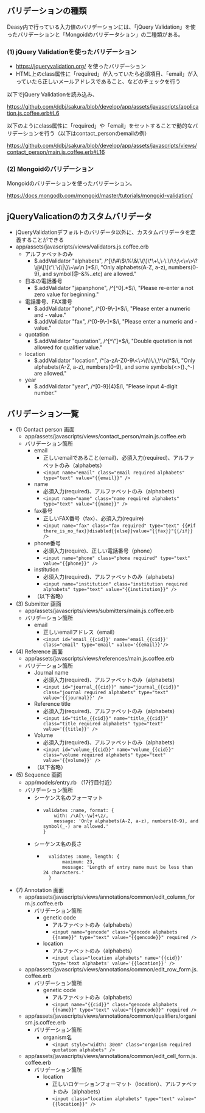 ## バリデーションの種類

Deasy内で行っている入力値のバリデーションには、「jQuery Validation」を使ったバリデーションと「Mongoidのバリデータション」の二種類がある。

### (1) jQuery Validationを使ったバリデーション

* https://jqueryvalidation.org/ を使ったバリデーション
* HTML上のclass属性に「required」が入っていたら必須項目、「email」が入っていたら正しいメールアドレスであること、などのチェックを行う

以下でjQuery Validationを読み込み、

https://github.com/ddbj/sakura/blob/develop/app/assets/javascripts/application.js.coffee.erb#L6

以下のようにclass属性に「required」や「email」をセットすることで動的なバリデーションを行う（以下はcontact_personのemailの例）

https://github.com/ddbj/sakura/blob/develop/app/assets/javascripts/views/contact_person/main.js.coffee.erb#L16

### (2) Mongoidのバリデーション

Mongoidのバリデーションを使ったバリデーション。

https://docs.mongodb.com/mongoid/master/tutorials/mongoid-validation/

## jQueryValicationのカスタムバリデータ

* jQueryValidationデフォルトのバリデータ以外に、カスタムバリデータを定義することができる
* app/assets/javascripts/views/validators.js.coffee.erb
    * アルファベットのみ
        * $.addValidator "alphabets", /^[\!\#\$\%\&\'\(\)\*\+\,\-\.\/\:\;\<\=\>\?\@\[\]\^\`\{\|\}\~\w\n ]*$/i, "Only alphabets(A-Z, a-z), numbers(0-9), and symbol(@-&%..etc) are allowed."
    * 日本の電話番号
        * $.addValidator "japanphone", /^[^0].*$/i, "Please re-enter a not zero value for beginning."
    * 電話番号、FAX番号
        * $.addValidator "phone", /^[0-9\-]*$/i, "Please enter a numeric and - value."
        * $.addValidator "fax", /^[0-9\-]*$/i, "Please enter a numeric and - value."
    * quotation
        * $.addValidator "quotation", /^[^\"]*$/i, "Double quotation is not allowed for qualifier value."
    * location
        * $.addValidator "location", /^[a-zA-Z0-9\<\>\(\)\.\,\^\n]*$/i, "Only alphabets(A-Z, a-z), numbers(0-9), and some symbols(<>().,^-) are allowed."
    * year
        * $.addValidator "year", /^[0-9]{4}$/i, "Please input 4-digit number."

## バリデーション一覧

* (1) Contact person 画面
    * app/assets/javascripts/views/contact_person/main.js.coffee.erb
    * バリデーション箇所
        * email
            * 正しいemailであること(email)、必須入力(required)、アルファベットのみ（alphabets）
            * `<input name="email" class="email required alphabets" type="text" value="{{email}}" />`
        * name
            * 必須入力(required)、アルファベットのみ（alphabets）
            * `<input name="name" class="name required alphabets" type="text" value="{{name}}" />`
        * fax番号
            * 正しいFAX番号（fax）、必須入力(require)
            * `<input name="fax" class="fax required" type="text" {{#if there_is_no_fax}}disabled{{else}}value="{{fax}}"{{/if}} />`
        * phone番号
            * 必須入力(require)、正しい電話番号（phone）
            * `<input name="phone" class="phone required" type="text" value="{{phone}}" />`
        * institution
            * 必須入力(required)、アルファベットのみ（alphabets）
            * `<input name="institution" class="institution required alphabets" type="text" value="{{institution}}" />`
        * （以下省略）
* (3) Submitter 画面
    * app/assets/javascripts/views/submitters/main.js.coffee.erb
    * バリデーション箇所
        * email
            * 正しいemailアドレス（email）
            * `<input id='email_{{cid}}' name='email_{{cid}}' class="email" type="email" value='{{email}}'/>`
* (4) Reference 画面
    * app/assets/javascripts/views/references/main.js.coffee.erb
    * バリデーション箇所
        * Journal name
            * 必須入力(required)、アルファベットのみ（alphabets）
            * `<input id="journal_{{cid}}" name="journal_{{cid}}" class="journal required alphabets" type="text" value='{{journal}}' />`
        * Reference title
            * 必須入力(required)、アルファベットのみ（alphabets）
            * `<input id="title_{{cid}}" name="title_{{cid}}" class="title required alphabets" type="text" value='{{title}}' />`
        * Volume
            * 必須入力(required)、アルファベットのみ（alphabets）
            * `<input id="volume_{{cid}}" name="volume_{{cid}}" class="volume required alphabets" type="text" value='{{volume}}' />`
        * （以下省略）
* (5) Sequence 画面
    * app/models/entry.rb （17行目付近）
    * バリデーション箇所
        * シーケンス名のフォーマット
            * ```
              validates :name, format: {
                  with: /\A[\-\w]+\z/,
                  message: 'Only alphabets(A-Z, a-z), numbers(0-9), and symbol(_-) are allowed.'
              }
              ```
        * シーケンス名の長さ
            * ```
                validates :name, length: {
                     maximum: 23,
                     message: 'Length of entry name must be less than 24 characters.'
                }
                ```
* (7) Annotation 画面
    * app/assets/javascripts/views/annotations/common/edit_column_form.js.coffee.erb
        * バリデーション箇所
            * genetic code
                * アルファベットのみ（alphabets）
                * `<input name="gencode" class="gencode alphabets {{name}}" type="text" value="{{gencode}}" required />`
            * location
                * アルファベットのみ（alphabets）
                * `<input class="location alphabets" name='{{cid}}' type='text alphabets' value='{{location}}' />`
    * app/assets/javascripts/views/annotations/common/edit_row_form.js.coffee.erb
        * バリデーション箇所
            * genetic code
                * アルファベットのみ（alphabets）
                * `<input name="{{cid}}" class="gencode alphabets {{name}}" type="text" value="{{gencode}}" required />`
    * app/assets/javascripts/views/annotations/common/qualifiers/organism.js.coffee.erb
        * バリデーション箇所
            * organism名
                * `<input style="width: 30em" class="organism required quotation alphabets" />`
    * app/assets/javascripts/views/annotations/common/edit_cell_form.js.coffee.erb
        * バリデーション箇所
            * location
                * 正しいロケーションフォーマット（location）、アルファベットのみ（alphabets）
                * `<input class="location alphabets" type="text" value="{{location}}" />`



